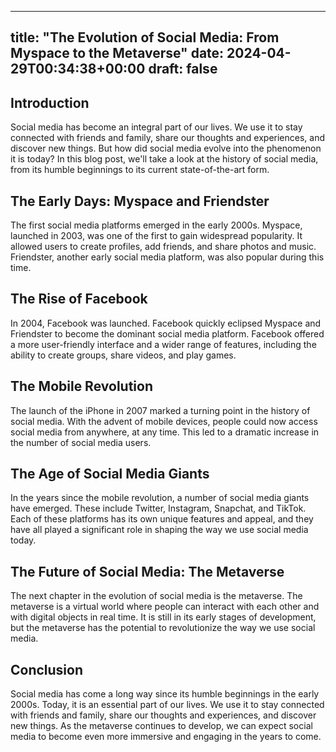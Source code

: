 
---
title: "The Evolution of Social Media: From Myspace to the Metaverse"
date: 2024-04-29T00:34:38+00:00
draft: false
---

## Introduction

Social media has become an integral part of our lives. We use it to stay connected with friends and family, share our thoughts and experiences, and discover new things. But how did social media evolve into the phenomenon it is today? In this blog post, we'll take a look at the history of social media, from its humble beginnings to its current state-of-the-art form.

## The Early Days: Myspace and Friendster

The first social media platforms emerged in the early 2000s. Myspace, launched in 2003, was one of the first to gain widespread popularity. It allowed users to create profiles, add friends, and share photos and music. Friendster, another early social media platform, was also popular during this time.

## The Rise of Facebook

In 2004, Facebook was launched. Facebook quickly eclipsed Myspace and Friendster to become the dominant social media platform. Facebook offered a more user-friendly interface and a wider range of features, including the ability to create groups, share videos, and play games.

## The Mobile Revolution

The launch of the iPhone in 2007 marked a turning point in the history of social media. With the advent of mobile devices, people could now access social media from anywhere, at any time. This led to a dramatic increase in the number of social media users.

## The Age of Social Media Giants

In the years since the mobile revolution, a number of social media giants have emerged. These include Twitter, Instagram, Snapchat, and TikTok. Each of these platforms has its own unique features and appeal, and they have all played a significant role in shaping the way we use social media today.

## The Future of Social Media: The Metaverse

The next chapter in the evolution of social media is the metaverse. The metaverse is a virtual world where people can interact with each other and with digital objects in real time. It is still in its early stages of development, but the metaverse has the potential to revolutionize the way we use social media.

## Conclusion

Social media has come a long way since its humble beginnings in the early 2000s. Today, it is an essential part of our lives. We use it to stay connected with friends and family, share our thoughts and experiences, and discover new things. As the metaverse continues to develop, we can expect social media to become even more immersive and engaging in the years to come.